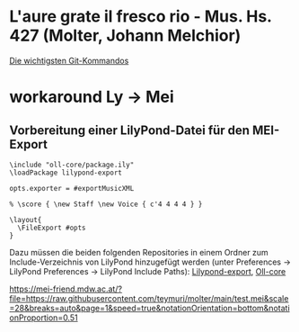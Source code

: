 # L'aure grate il fresco rio - Mus. Hs. 427 (Molter, Johann Melchior)

[Die wichtigsten Git-Kommandos](https://thomas-leister.de/git-fuer-einsteiger/)

# workaround Ly -> Mei
## Vorbereitung einer LilyPond-Datei für den MEI-Export
```
\include "oll-core/package.ily"
\loadPackage lilypond-export

opts.exporter = #exportMusicXML

% \score { \new Staff \new Voice { c'4 4 4 4 } } 

\layout{
  \FileExport #opts
}
```
Dazu müssen die beiden folgenden Repositories in einem Ordner zum Include-Verzeichnis von LilyPond hinzugefügt werden (unter Preferences -> LilyPond Preferences -> LilyPond Include Paths): [Lilypond-export](https://github.com/openlilylib/lilypond-export), [Oll-core](https://github.com/openlilylib/oll-core)

https://mei-friend.mdw.ac.at/?file=https://raw.githubusercontent.com/teymuri/molter/main/test.mei&scale=28&breaks=auto&page=1&speed=true&notationOrientation=bottom&notationProportion=0.51
